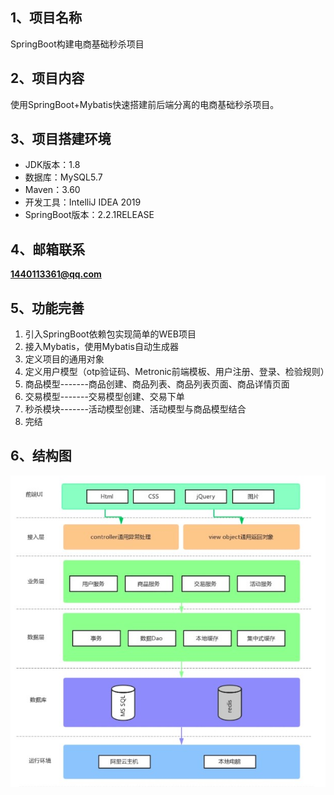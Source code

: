 ## 1、项目名称

SpringBoot构建电商基础秒杀项目

## 2、项目内容

使用SpringBoot+Mybatis快速搭建前后端分离的电商基础秒杀项目。

## 3、项目搭建环境

- JDK版本：1.8
- 数据库：MySQL5.7
- Maven：3.60
- 开发工具：IntelliJ IDEA 2019
- SpringBoot版本：2.2.1RELEASE

## 4、邮箱联系

**1440113361@qq.com**

## 5、功能完善

1. 引入SpringBoot依赖包实现简单的WEB项目
2. 接入Mybatis，使用Mybatis自动生成器
3. 定义项目的通用对象
4. 定义用户模型（otp验证码、Metronic前端模板、用户注册、登录、检验规则）
5. 商品模型-------商品创建、商品列表、商品列表页面、商品详情页面
6. 交易模型-------交易模型创建、交易下单
7. 秒杀模块-------活动模型创建、活动模型与商品模型结合
8. 完结

## 6、结构图

![](./结构图.jpg)

